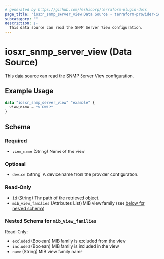 ```yaml
---
# generated by https://github.com/hashicorp/terraform-plugin-docs
page_title: "iosxr_snmp_server_view Data Source - terraform-provider-iosxr"
subcategory: ""
description: |-
  This data source can read the SNMP Server View configuration.
---
```


# iosxr_snmp_server_view (Data Source)

This data source can read the SNMP Server View configuration.

## Example Usage

```terraform
data "iosxr_snmp_server_view" "example" {
  view_name = "VIEW12"
}
```

<!-- schema generated by tfplugindocs -->
## Schema

### Required

- `view_name` (String) Name of the view

### Optional

- `device` (String) A device name from the provider configuration.

### Read-Only

- `id` (String) The path of the retrieved object.
- `mib_view_families` (Attributes List) MIB view family (see [below for nested schema](#nestedatt--mib_view_families))

<a id="nestedatt--mib_view_families"></a>
### Nested Schema for `mib_view_families`

Read-Only:

- `excluded` (Boolean) MIB family is excluded from the view
- `included` (Boolean) MIB family is included in the view
- `name` (String) MIB view family name
